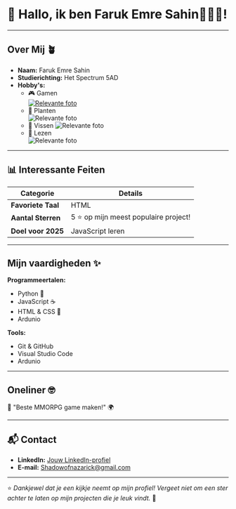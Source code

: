 # 👋 Hallo, ik ben Faruk Emre Sahin👾👾👾!



---

## Over Mij 🪴

- **Naam:** Faruk Emre Sahin 
- **Studierichting:** Het Spectrum 5AD
- **Hobby's:**  
  - 🎮 Gamen  
  [![Relevante foto](https://cdn3.emoji.gg/emojis/41223-jinxchristmas.png)](https://i.imgflip.com/7rwvrk.jpg)
  - 📸 Planten  
  ![Relevante foto](https://www.rynolawncare.com/wp-content/uploads/2022/05/basket-of-veggies-e1651864785925.jpg) 
  - 🎣 Vissen
   ![Relevante foto](https://t3.ftcdn.net/jpg/08/88/97/56/360_F_888975655_HHV279BkjxmDsS4DeceH5GmYtCdj0sDQ.jpg)
  - 📖 Lezen  
 ![Relevante foto](https://img.asmedia.epimg.net/resizer/v2/PVMMQEWO7VOXNKKE7GPPYWTE2Y.jpg?auth=c84ea1ea08f6e9f403610269308ce1bf730e3f63d6df43419f7c269328d46855&width=644&height=362&smart=true)



---

## 📊 Interessante Feiten

| Categorie       | Details                          |
|------------------|----------------------------------|
| **Favoriete Taal**  | HTML                          |
| **Aantal Sterren**   | 5 ⭐ op mijn meest populaire project! |
| **Doel voor 2025**   | JavaScript leren |

---

## Mijn vaardigheden ✨

**Programmeertalen:**  
- Python 🐍  
- JavaScript ☕  
- HTML & CSS 🎨  
- Ardunio

**Tools:**  
- Git & GitHub  
- Visual Studio Code  
- Ardunio

---

## Oneliner 🤓
🌟 "Beste MMORPG game maken!" 🌍

---

## 📬 Contact

- **LinkedIn:** [Jouw LinkedIn-profiel](https://github.com/Nishikienrai41/Nishikienrai41.git)  
- **E-mail:** Shadowofnazarick@gmail.com

---

⭐️ *Dankjewel dat je een kijkje neemt op mijn profiel! Vergeet niet om een ster achter te laten op mijn projecten die je leuk vindt.* 🌟
